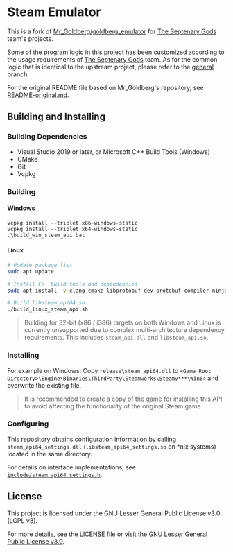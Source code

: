 # Steam Emulator

This is a fork of [Mr_Goldberg/goldberg_emulator](https://gitlab.com/Mr_Goldberg/goldberg_emulator) for [The Septenary Gods](https://github.com/orgs/The-Septenary-Gods) team's projects.

Some of the program logic in this project has been customized according to the usage requirements of [The Septenary Gods](https://github.com/orgs/The-Septenary-Gods) team. As for the common logic that is identical to the upstream project, please refer to the [general](https://github.com/The-Septenary-Gods/Steam-Emu/tree/general) branch.

For the original README file based on Mr_Goldberg's repository, see [README-original.md](./README-original.md).

## Building and Installing

### Building Dependencies

- Visual Studio 2019 or later, or Microsoft C++ Build Tools (Windows)
- CMake
- Git
- Vcpkg

### Building

#### Windows

``` Batch
vcpkg install --triplet x86-windows-static
vcpkg install --triplet x64-windows-static
.\build_win_steam_api.bat
```

#### Linux

``` Bash
# Update package list
sudo apt update

# Install C++ build tools and dependencies
sudo apt install -y clang cmake libprotobuf-dev protobuf-compiler ninja-build

# Build libsteam_api64.so
./build_linux_steam_api.sh
```

> Building for 32-bit (x86 / i386) targets on both Windows and Linux is currently unsupported due to complex multi-architecture dependency requirements. This includes `steam_api.dll` and `libsteam_api.so`.

### Installing

For example on Windows: Copy `release\steam_api64.dll` to `<Game Root Directory>\Engine\Binaries\ThirdParty\Steamworks\Steamv***\Win64` and overwrite the existing file.

> It is recommended to create a copy of the game for installing this API to avoid affecting the functionality of the original Steam game.

### Configuring

This repository obtains configuration information by calling `steam_api64_settings.dll` (`libsteam_api64_settings.so` on *nix systems) located in the same directory.

For details on interface implementations, see [`include/steam_api64_settings.h`](include/steam_api64_settings.h).

## License

This project is licensed under the GNU Lesser General Public License v3.0 (LGPL v3).

For more details, see the [LICENSE](./LICENSE) file or visit the [GNU Lesser General Public License v3.0](https://www.gnu.org/licenses/lgpl-3.0.html).
